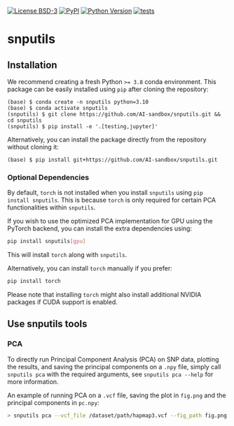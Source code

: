 [![License BSD-3](https://img.shields.io/pypi/l/snputils.svg?color=green)](https://github.com/ai-sandbox/snputils/raw/main/LICENSE)
[![PyPI](https://img.shields.io/pypi/v/snputils.svg?color=green)](https://pypi.org/project/snputils)
[![Python Version](https://img.shields.io/pypi/pyversions/snputils.svg?color=green)](https://python.org)
[![tests](https://github.com/ai-sandbox/snputils/workflows/tests/badge.svg)](https://github.com/ai-sandbox/snputils/actions)

# snputils

## Installation

We recommend creating a fresh Python `>= 3.8` conda environment. This package can be easily installed using `pip` after cloning the repository:

```console
(base) $ conda create -n snputils python=3.10
(base) $ conda activate snputils
(snputils) $ git clone https://github.com/AI-sandbox/snputils.git && cd snputils
(snputils) $ pip install -e '.[testing,jupyter]'
```

Alternatively, you can install the package directly from the repository without cloning it:

```console
(base) $ pip install git+https://github.com/AI-sandbox/snputils.git
```

### Optional Dependencies

By default, `torch` is not installed when you install `snputils` using `pip install snputils`. This is because `torch` is only required for certain PCA functionalities within `snputils`.

If you wish to use the optimized PCA implementation for GPU using the PyTorch backend, you can install the extra dependencies using:

```bash
pip install snputils[gpu]
```

This will install `torch` along with `snputils`.

Alternatively, you can install `torch` manually if you prefer:

```bash
pip install torch
```

Please note that installing `torch` might also install additional NVIDIA packages if CUDA support is enabled.


## Use snputils tools



### PCA

To directly run Principal Component Analysis (PCA) on SNP data, plotting the results, and saving the principal components on a `.npy` file, simply call `snputils pca` with the required arguments, see `snputils pca --help` for more information.

An example of running PCA on a `.vcf` file, saving the plot in `fig.png` and the principal components in `pc.npy`:

```bash
> snputils pca --vcf_file /dataset/path/hapmap3.vcf --fig_path fig.png --npy_path pc.npy --backend sklearn
```
